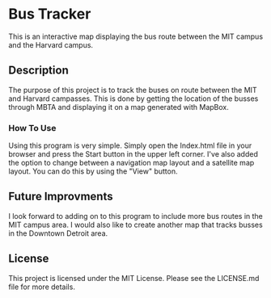 # Bus Tracker
This is an interactive map displaying the bus route between the MIT campus and the Harvard campus.
## Description
The purpose of this project is to track the buses on route between the MIT and Harvard campasses. This is done by getting the location of the busses through MBTA and displaying it on a map generated with MapBox.
### How To Use
Using this program is very simple. Simply open the Index.html file in your browser and press the Start button in the upper left corner. I've also added the option to change between a navigation map layout and a satellite map layout. You can do this by using the "View" button.
## Future Improvments
I look forward to adding on to this program to include more bus routes in the MIT campus area. I would also like to create another map that tracks busses in the Downtown Detroit area.
## License
This project is licensed under the MIT License. Please see the LICENSE.md file for more details.

